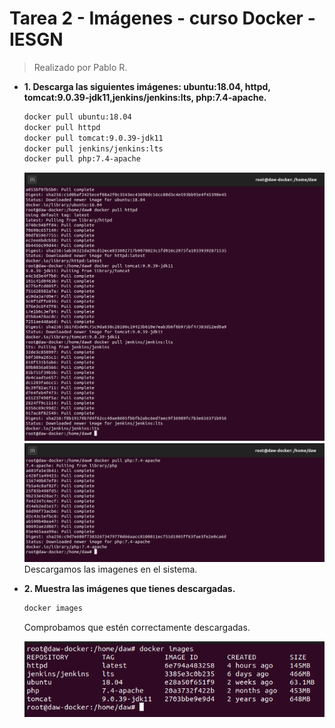 # Tarea 2 - Imágenes - curso Docker - IESGN
> Realizado por Pablo R.

- **1. Descarga las siguientes imágenes: ubuntu:18.04, httpd, tomcat:9.0.39-jdk11,jenkins/jenkins:lts, php:7.4-apache.**

    ```sh
    docker pull ubuntu:18.04
    docker pull httpd
    docker pull tomcat:9.0.39-jdk11
    docker pull jenkins/jenkins:lts
    docker pull php:7.4-apache
    ```
    ![](assets/ejercicio1.PNG)
    ![](assets/ejercicio1-2.PNG)
    Descargamos las imagenes en el sistema.
   
    
-  **2. Muestra las imágenes que tienes descargadas.**
 
    ```sh
    docker images
    ```
    Comprobamos que estén correctamente descargadas.
    
    ![](assets/ejercicio1-3.PNG)
    
    